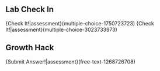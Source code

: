 
## Lab Check In
{Check It!|assessment}(multiple-choice-1750723723)
{Check It!|assessment}(multiple-choice-3023733973)



## Growth Hack
{Submit Answer!|assessment}(free-text-1268726708)